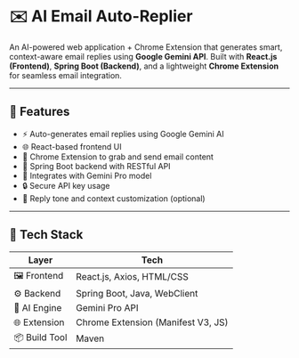 # ✉️ AI Email Auto-Replier

An AI-powered web application + Chrome Extension that generates smart, context-aware email replies using **Google Gemini API**. Built with **React.js (Frontend)**, **Spring Boot (Backend)**, and a lightweight **Chrome Extension** for seamless email integration.

---

## 🚀 Features

- ⚡ Auto-generates email replies using Google Gemini AI
- 🌐 React-based frontend UI
- 📩 Chrome Extension to grab and send email content
- 🔧 Spring Boot backend with RESTful API
- 🤖 Integrates with Gemini Pro model
- 🔒 Secure API key usage
- 💬 Reply tone and context customization (optional)

---

## 🧠 Tech Stack

| Layer         | Tech                                      |
|---------------|-------------------------------------------|
| 🖼 Frontend    | React.js, Axios, HTML/CSS                 |
| ⚙ Backend     | Spring Boot, Java, WebClient              |
| 🧠 AI Engine   | Gemini Pro API                            |
| 🌐 Extension   | Chrome Extension (Manifest V3, JS)        |
| 📦 Build Tool | Maven                                     |



